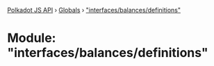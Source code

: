 [Polkadot JS API](../README.md) › [Globals](../globals.md) › ["interfaces/balances/definitions"](_interfaces_balances_definitions_.md)

# Module: "interfaces/balances/definitions"


